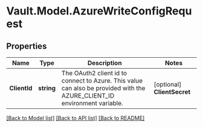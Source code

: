 # Vault.Model.AzureWriteConfigRequest

## Properties

Name | Type | Description | Notes
------------ | ------------- | ------------- | -------------
**ClientId** | **string** | The OAuth2 client id to connect to Azure. This value can also be provided with the AZURE_CLIENT_ID environment variable. | [optional] **ClientSecret** | **string** | The OAuth2 client secret to connect to Azure. This value can also be provided with the AZURE_CLIENT_SECRET environment variable. | [optional] **Environment** | **string** | The Azure environment name. If not provided, AzurePublicCloud is used. This value can also be provided with the AZURE_ENVIRONMENT environment variable. | [optional] **PasswordPolicy** | **string** | Name of the password policy to use to generate passwords for dynamic credentials. | [optional] **RootPasswordTtl** | **int** | The TTL of the root password in Azure. This can be either a number of seconds or a time formatted duration (ex: 24h, 48ds) | [optional] **SubscriptionId** | **string** | The subscription id for the Azure Active Directory. This value can also be provided with the AZURE_SUBSCRIPTION_ID environment variable. | [optional] **TenantId** | **string** | The tenant id for the Azure Active Directory. This value can also be provided with the AZURE_TENANT_ID environment variable. | [optional] 

[[Back to Model list]](../README.md#documentation-for-models) [[Back to API list]](../README.md#documentation-for-api-endpoints) [[Back to README]](../README.md)

